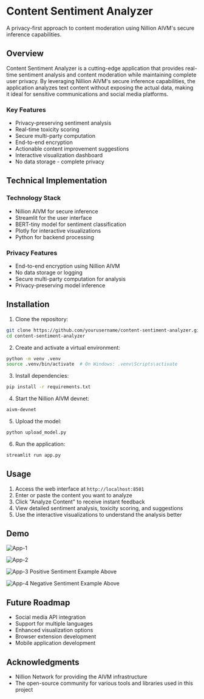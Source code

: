 # Content Sentiment Analyzer

A privacy-first approach to content moderation using Nillion AIVM's secure inference capabilities.

## Overview

Content Sentiment Analyzer is a cutting-edge application that provides real-time sentiment analysis and content moderation while maintaining complete user privacy. By leveraging Nillion AIVM's secure inference capabilities, the application analyzes text content without exposing the actual data, making it ideal for sensitive communications and social media platforms.

### Key Features

- Privacy-preserving sentiment analysis
- Real-time toxicity scoring
- Secure multi-party computation
- End-to-end encryption
- Actionable content improvement suggestions
- Interactive visualization dashboard
- No data storage - complete privacy

## Technical Implementation

### Technology Stack

- Nillion AIVM for secure inference
- Streamlit for the user interface
- BERT-tiny model for sentiment classification
- Plotly for interactive visualizations
- Python for backend processing

### Privacy Features

- End-to-end encryption using Nillion AIVM
- No data storage or logging
- Secure multi-party computation for analysis
- Privacy-preserving model inference

## Installation

1. Clone the repository:
```bash
git clone https://github.com/yourusername/content-sentiment-analyzer.git
cd content-sentiment-analyzer
```

2. Create and activate a virtual environment:
```bash
python -m venv .venv
source .venv/bin/activate  # On Windows: .venv\Scripts\activate
```

3. Install dependencies:
```bash
pip install -r requirements.txt
```

4. Start the Nillion AIVM devnet:
```bash
aivm-devnet
```

5. Upload the model:
```bash
python upload_model.py
```

6. Run the application:
```bash
streamlit run app.py
```

## Usage

1. Access the web interface at `http://localhost:8501`
2. Enter or paste the content you want to analyze
3. Click "Analyze Content" to receive instant feedback
4. View detailed sentiment analysis, toxicity scoring, and suggestions
5. Use the interactive visualizations to understand the analysis better

## Demo
![App-1](https://github.com/user-attachments/assets/c6cde9a4-2597-44a9-a1b3-750c560be887)

![App-2](https://github.com/user-attachments/assets/e1b8e1fb-68d4-4665-9f55-f2e9576e23df)

![App-3](https://github.com/user-attachments/assets/da21b460-9809-4ed8-8b69-171814870783)
Positive Sentiment Example Above

![App-4](https://github.com/user-attachments/assets/b982bca4-b60e-464b-9b3a-cbf8b6b6c2f9)
Negative Sentiment Example Above

## Future Roadmap

- Social media API integration
- Support for multiple languages
- Enhanced visualization options
- Browser extension development
- Mobile application development

## Acknowledgments

- Nillion Network for providing the AIVM infrastructure
- The open-source community for various tools and libraries used in this project
